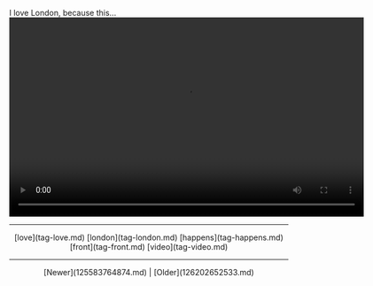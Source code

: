 <!--
title: I love London, because this happens in front of the office 😀
date: 2020-06-28T14:38:48.436Z
tags: love, london, happens, front, video
-->

I love London, because this...
<video controls="controls" autoplay="autoplay" src="126006039890.mp4" type="video/mp4" width="640" height="360"></video>

<!--BOTTOM-POST-NAVIGATION-->
---

<center>[love](tag-love.md) [london](tag-london.md) [happens](tag-happens.md) [front](tag-front.md) [video](tag-video.md)</center>

---

<center>[Newer](125583764874.md) | [Older](126202652533.md)</center>